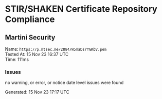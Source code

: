 # STIR/SHAKEN Certificate Repository Compliance

## Martini Security

Name: `https://p.mtsec.me/2884/W5maDsrYGKbV.pem`\
Tested At: 15 Nov 23 16:37 UTC\
Time: 111ms

### Issues

no warning, or error, or notice date level issues were found

Generated: 15 Nov 23 17:17 UTC